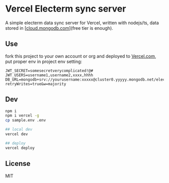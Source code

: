 # Vercel Electerm sync server

A simple electerm data sync server for Vercel, written with nodejs/ts, data stored in [[cloud.mongodb.com](https://cloud.mongodb.com/)](free tier is enough).

## Use

fork this project to your own account or org and deployed to [Vercel.com](https://Vercel.com), put proper env in project env setting:

```env
JWT_SECRET=somesecretverycomplicated!@#
JWT_USERS=username1,username2,xxxx,hhhh
DB_URL=mongodb+srv://yourusername:xxxxx@cluster0.yyyyy.mongodb.net/electerm_sync_custom_db_name?retryWrites=true&w=majority
```

## Dev

```bash
npm i
npm i vercel -g
cp sample.env .env

## local dev
vercel dev

## deploy
vercel deploy
```

## License

MIT
